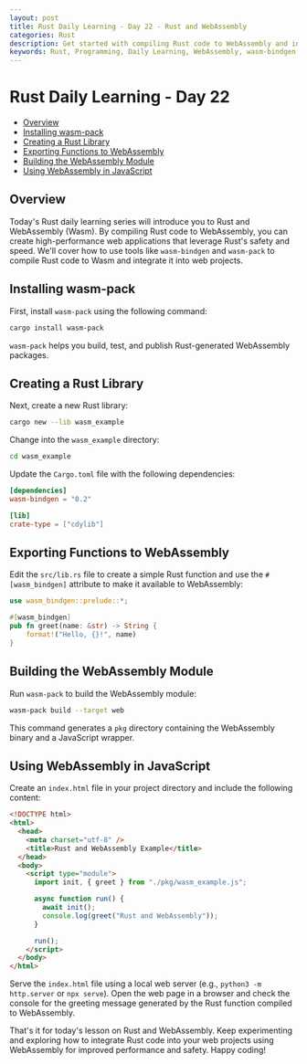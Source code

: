 ```yaml
---
layout: post
title: Rust Daily Learning - Day 22 - Rust and WebAssembly
categories: Rust
description: Get started with compiling Rust code to WebAssembly and integrating it into web projects
keywords: Rust, Programming, Daily Learning, WebAssembly, wasm-bindgen, wasm-pack, JavaScript
---
```

# Rust Daily Learning - Day 22

- [Overview](#overview)
- [Installing wasm-pack](#installing-wasm-pack)
- [Creating a Rust Library](#creating-a-rust-library)
- [Exporting Functions to WebAssembly](#exporting-functions-to-webassembly)
- [Building the WebAssembly Module](#building-the-webassembly-module)
- [Using WebAssembly in JavaScript](#using-webassembly-in-javascript)

## Overview

Today's Rust daily learning series will introduce you to Rust and WebAssembly (Wasm). By compiling Rust code to WebAssembly, you can create high-performance web applications that leverage Rust's safety and speed. We'll cover how to use tools like `wasm-bindgen` and `wasm-pack` to compile Rust code to Wasm and integrate it into web projects.

## Installing wasm-pack

First, install `wasm-pack` using the following command:

```bash
cargo install wasm-pack
```

`wasm-pack` helps you build, test, and publish Rust-generated WebAssembly packages.

## Creating a Rust Library

Next, create a new Rust library:

```bash
cargo new --lib wasm_example
```

Change into the `wasm_example` directory:

```bash
cd wasm_example
```

Update the `Cargo.toml` file with the following dependencies:

```toml
[dependencies]
wasm-bindgen = "0.2"

[lib]
crate-type = ["cdylib"]
```

## Exporting Functions to WebAssembly

Edit the `src/lib.rs` file to create a simple Rust function and use the `#[wasm_bindgen]` attribute to make it available to WebAssembly:

```rust
use wasm_bindgen::prelude::*;

#[wasm_bindgen]
pub fn greet(name: &str) -> String {
    format!("Hello, {}!", name)
}
```

## Building the WebAssembly Module

Run `wasm-pack` to build the WebAssembly module:

``` bash
wasm-pack build --target web
```

This command generates a `pkg` directory containing the WebAssembly binary and a JavaScript wrapper.

## Using WebAssembly in JavaScript

Create an `index.html` file in your project directory and include the following content:

```html
<!DOCTYPE html>
<html>
  <head>
    <meta charset="utf-8" />
    <title>Rust and WebAssembly Example</title>
  </head>
  <body>
    <script type="module">
      import init, { greet } from "./pkg/wasm_example.js";

      async function run() {
        await init();
        console.log(greet("Rust and WebAssembly"));
      }

      run();
    </script>
  </body>
</html>
```

Serve the `index.html` file using a local web server (e.g., `python3 -m http.server` or `npx serve`). Open the web page in a browser and check the console for the greeting message generated by the Rust function compiled to WebAssembly.

That's it for today's lesson on Rust and WebAssembly. Keep experimenting and exploring how to integrate Rust code into your web projects using WebAssembly for improved performance and safety. Happy coding!